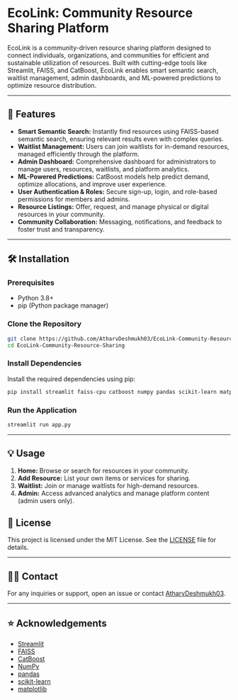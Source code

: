 # EcoLink: Community Resource Sharing Platform

EcoLink is a community-driven resource sharing platform designed to connect individuals, organizations, and communities for efficient and sustainable utilization of resources. Built with cutting-edge tools like Streamlit, FAISS, and CatBoost, EcoLink enables smart semantic search, waitlist management, admin dashboards, and ML-powered predictions to optimize resource distribution.

---

## 🚀 Features

- **Smart Semantic Search:** Instantly find resources using FAISS-based semantic search, ensuring relevant results even with complex queries.
- **Waitlist Management:** Users can join waitlists for in-demand resources, managed efficiently through the platform.
- **Admin Dashboard:** Comprehensive dashboard for administrators to manage users, resources, waitlists, and platform analytics.
- **ML-Powered Predictions:** CatBoost models help predict demand, optimize allocations, and improve user experience.
- **User Authentication & Roles:** Secure sign-up, login, and role-based permissions for members and admins.
- **Resource Listings:** Offer, request, and manage physical or digital resources in your community.
- **Community Collaboration:** Messaging, notifications, and feedback to foster trust and transparency.

---

## 🛠️ Installation

### Prerequisites

- Python 3.8+
- pip (Python package manager)

### Clone the Repository

```sh
git clone https://github.com/AtharvDeshmukh03/EcoLink-Community-Resource-Sharing.git
cd EcoLink-Community-Resource-Sharing
```

### Install Dependencies

Install the required dependencies using pip:
```sh
pip install streamlit faiss-cpu catboost numpy pandas scikit-learn matplotlib
```

### Run the Application

```sh
streamlit run app.py
```

---

## 💡 Usage

1. **Home:** Browse or search for resources in your community.
2. **Add Resource:** List your own items or services for sharing.
3. **Waitlist:** Join or manage waitlists for high-demand resources.
4. **Admin:** Access advanced analytics and manage platform content (admin users only).



## 📄 License

This project is licensed under the MIT License. See the [LICENSE](LICENSE) file for details.

---

## 🙋‍♂️ Contact

For any inquiries or support, open an issue or contact [AtharvDeshmukh03](https://github.com/AtharvDeshmukh03).

---

## ⭐ Acknowledgements

- [Streamlit](https://streamlit.io/)
- [FAISS](https://github.com/facebookresearch/faiss)
- [CatBoost](https://catboost.ai/)
- [NumPy](https://numpy.org/)
- [pandas](https://pandas.pydata.org/)
- [scikit-learn](https://scikit-learn.org/)
- [matplotlib](https://matplotlib.org/)
